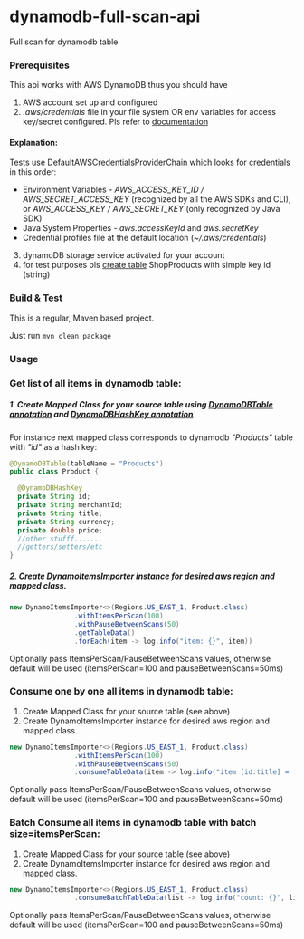 # dynamodb-full-scan-api
Full scan for dynamodb table

### Prerequisites

This api works with AWS DynamoDB thus you should have
1)  AWS account set up and configured
2) *.aws/credentials* file in your file system OR env variables for access key/secret configured.
  Pls refer to [documentation](https://docs.aws.amazon.com/general/latest/gr/aws-sec-cred-types.html)
  #### Explanation: 
  Tests use DefaultAWSCredentialsProviderChain which looks for credentials in this order:
  
  * Environment Variables - *AWS_ACCESS_KEY_ID / AWS_SECRET_ACCESS_KEY* (recognized by all the AWS SDKs and CLI),
    or *AWS_ACCESS_KEY / AWS_SECRET_KEY* (only recognized by Java SDK)
  * Java System Properties - *aws.accessKeyId* and *aws.secretKey*
  * Credential profiles file at the default location (*~/.aws/credentials*)
3) dynamoDB storage service activated for your account
4) for test purposes pls [create table](https://docs.aws.amazon.com/amazondynamodb/latest/developerguide/SampleData.CreateTables.html) ShopProducts with simple key id (string)

### Build & Test
This is a regular, Maven based project.

Just run `mvn clean package`

### Usage

### Get list of all items in dynamodb table:
##### 1. Create Mapped Class for your source table using [DynamoDBTable annotation](https://docs.aws.amazon.com/amazondynamodb/latest/developerguide/DynamoDBMapper.Annotations.html#DynamoDBMapper.Annotations.DynamoDBTable) and [DynamoDBHashKey annotation](https://docs.aws.amazon.com/amazondynamodb/latest/developerguide/DynamoDBMapper.Annotations.html#DynamoDBMapper.Annotations.DynamoDBHashKey)

For instance next mapped class corresponds to dynamodb *"Products"* table with *"id"* as a hash key:
  ```java
@DynamoDBTable(tableName = "Products")
public class Product {

    @DynamoDBHashKey
    private String id;
    private String merchantId;
    private String title;
    private String currency;
    private double price;
    //other stufff.......
    //getters/setters/etc
}
```
##### 2.  Create DynamoItemsImporter instance for desired aws region and mapped class.
```java
new DynamoItemsImporter<>(Regions.US_EAST_1, Product.class)
                .withItemsPerScan(100)
                .withPauseBetweenScans(50)
                .getTableData()
                .forEach(item -> log.info("item: {}", item))
```
Optionally pass ItemsPerScan/PauseBetweenScans values, otherwise default will be used (itemsPerScan=100 and pauseBetweenScans=50ms)

### Consume one by one all items in dynamodb table:
1. Create Mapped Class for your source table (see above)
2.  Create DynamoItemsImporter instance for desired aws region and mapped class.
```java
new DynamoItemsImporter<>(Regions.US_EAST_1, Product.class)
                .withItemsPerScan(100)
                .withPauseBetweenScans(50)
                .consumeTableData(item -> log.info("item [id:title] = [{}:{}]", item.getId(), item.getTitle()));
```
Optionally pass ItemsPerScan/PauseBetweenScans values, otherwise default will be used (itemsPerScan=100 and pauseBetweenScans=50ms)

### Batch Consume all items in dynamodb table with batch size=itemsPerScan:
1.  Create Mapped Class for your source table (see above)
2.  Create DynamoItemsImporter instance for desired aws region and mapped class.
```java
new DynamoItemsImporter<>(Regions.US_EAST_1, Product.class)
                .consumeBatchTableData(list -> log.info("count: {}", list.size()));
```
Optionally pass ItemsPerScan/PauseBetweenScans values, otherwise default will be used (itemsPerScan=100 and pauseBetweenScans=50ms)
